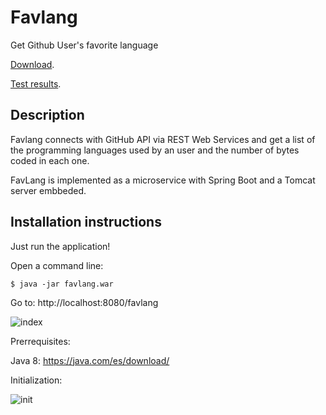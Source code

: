# Favlang
Get Github User's favorite language

[Download](https://github.com/esaenzc/favlang/raw/master/favlang.war).

[Test results](https://github.com/esaenzc/favlang/blob/master/MavenTestResults.txt).

## Description
Favlang connects with GitHub API via REST Web Services and get a list of the programming languages used by an user and the number of bytes coded in each one.

FavLang is implemented as a microservice with Spring Boot and a Tomcat server embbeded. 

## Installation instructions

Just run the application!

Open a command line: 
```shell
$ java -jar favlang.war
```
Go to:
http://localhost:8080/favlang

![index](https://cloud.githubusercontent.com/assets/27009446/24830573/1985c3aa-1c89-11e7-94a4-229d1d6eca15.PNG)

Prerrequisites:

Java 8: https://java.com/es/download/

Initialization:

![init](https://cloud.githubusercontent.com/assets/27009446/24830334/6b07892a-1c84-11e7-96ca-8aff3bf3cc09.PNG)

